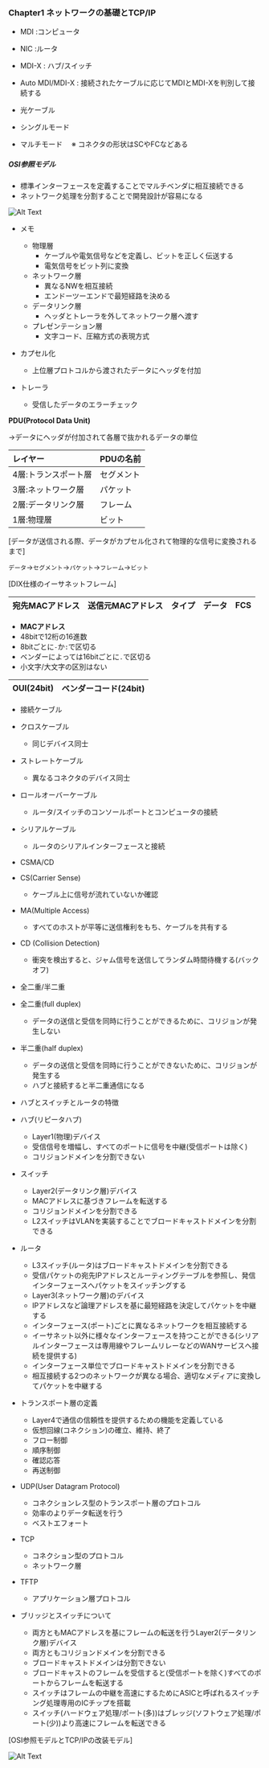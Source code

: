 ### Chapter1 ネットワークの基礎とTCP/IP

- MDI :コンピュータ
- NIC :ルータ
- MDI-X : ハブ/スイッチ
- Auto MDI/MDI-X : 接続されたケーブルに応じてMDIとMDI-Xを判別して接続する

- 光ケーブル
 - シングルモード
 - マルチモード　
 ※ コネクタの形状はSCやFCなどある
 
##### OSI参照モデル

- 標準インターフェースを定義することでマルチベンダに相互接続できる
- ネットワーク処理を分割することで開発設計が容易になる

![Alt Text](https://github.com/yhidetoshi/Pictures/raw/master/Network_Study/osi-model-fig2.jpg)

- メモ
  - 物理層
    - ケーブルや電気信号などを定義し、ビットを正しく伝送する
    - 電気信号をビット列に変換
  - ネットワーク層
    - 異なるNWを相互接続
    - エンドーツーエンドで最短経路を決める
  - データリンク層
    - ヘッダとトレーラを外してネットワーク層へ渡す
  - プレゼンテーション層
    - 文字コード、圧縮方式の表現方式

- カプセル化
  - 上位層プロトコルから渡されたデータにヘッダを付加
- トレーラ
  - 受信したデータのエラーチェック

**PDU(Protocol Data Unit)**

->データにヘッダが付加されて各層で抜かれるデータの単位

|レイヤー    |PDUの名前         |
|:-----------|:------------|
|4層:トランスポート層|セグメント|
|3層:ネットワーク層|パケット|
|2層:データリンク層|フレーム|
|1層:物理層|ビット|
   
 [データが送信される際、データがカプセル化されて物理的な信号に変換されるまで]
 
 `データ`->`セグメント`->`パケット`->`フレーム`->`ビット`
    
[DIX仕様のイーサネットフレーム]

|宛先MACアドレス|送信元MACアドレス|タイプ|データ|FCS|
|:-----------|:------------|:------------|:------------|:------------|


- **MACアドレス**
 - 48bitで12桁の16進数
 - 8bitごとに`-`か`:`で区切る
 - ベンダーによっては16bitごとに`.`で区切る
 - 小文字/大文字の区別はない

|OUI(24bit)|ベンダーコード(24bit)|
|:-----------|:------------|


- 接続ケーブル
 - クロスケーブル
   - 同じデバイス同士
 - ストレートケーブル
   - 異なるコネクタのデバイス同士
 - ロールオーバーケーブル
   - ルータ/スイッチのコンソールポートとコンピュータの接続 
 - シリアルケーブル
   - ルータのシリアルインターフェースと接続 
  
- CSMA/CD
 - CS(Carrier Sense)
   - ケーブル上に信号が流れていないか確認
 - MA(Multiple Access)
   - すべてのホストが平等に送信権利をもち、ケーブルを共有する 
 - CD (Collision Detection)
   - 衝突を検出すると、ジャム信号を送信してランダム時間待機する(バックオフ) 
 
- 全二重/半二重
 - 全二重(full duplex)
   - データの送信と受信を同時に行うことができるために、コリジョンが発生しない
 - 半二重(half duplex)
   - データの送信と受信を同時に行うことができないために、コリジョンが発生する
   - ハブと接続すると半二重通信になる 

- ハブとスイッチとルータの特徴
 - ハブ(リピータハブ)
    - Layer1(物理)デバイス 
    - 受信信号を増幅し、すべてのポートに信号を中継(受信ポートは除く)
    - コリジョンドメインを分割できない
 - スイッチ
    - Layer2(データリンク層)デバイス
    - MACアドレスに基づきフレームを転送する
    - コリジョンドメインを分割できる
    - L2スイッチはVLANを実装することでブロードキャストドメインを分割できる
 - ルータ
    - L3スイッチ(ルータ)はブロードキャストドメインを分割できる 
    - 受信パケットの宛先IPアドレスとルーティングテーブルを参照し、発信インターフェースへパケットをスイッチングする
    - Layer3(ネットワーク層)のデバイス
    - IPアドレスなど論理アドレスを基に最短経路を決定してパケットを中継する
    - インターフェース(ポート)ごとに異なるネットワークを相互接続する
    - イーサネット以外に様々なインターフェースを持つことができる(シリアルインターフェースは専用線やフレームリレーなどのWANサービスへ接続を提供する)
    - インターフェース単位でブロードキャストドメインを分割できる
    - 相互接続する2つのネットワークが異なる場合、適切なメディアに変換してパケットを中継する
   
 - トランスポート層の定義
   - Layer4で通信の信頼性を提供するための機能を定義している 
   - 仮想回線(コネクション)の確立、維持、終了
   - フロー制御
   - 順序制御
   - 確認応答
   - 再送制御
  
- UDP(User Datagram Protocol)
  - コネクションレス型のトランスポート層のプロトコル
  - 効率のよりデータ転送を行う 
  - ベストエフォート
- TCP
  - コネクション型のプロトコル
  - ネットワーク層
- TFTP
  - アプリケーション層プロトコル 

- ブリッジとスイッチについて
  - 両方ともMACアドレスを基にフレームの転送を行うLayer2(データリンク層)デバイス
  - 両方ともコリジョンドメインを分割できる
  - ブロードキャストドメインは分割できない
  - ブロードキャストのフレームを受信すると(受信ポートを除く)すべてのポートからフレームを転送する
  - スイッチはフレームの中継を高速にするためにASICと呼ばれるスイッチング処理専用のICチップを搭載
  - スイッチ(ハードウェア処理/ポート(多))はブレッジ(ソフトウェア処理/ポート(少))より高速にフレームを転送できる
  

[OSI参照モデルとTCP/IPの改装モデル]

![Alt Text](https://github.com/yhidetoshi/Pictures/raw/master/Network_Study/osi-tcpicstack-fig.png)


